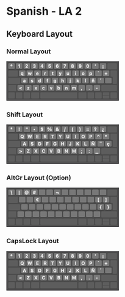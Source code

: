 # Spanish - LA 2

## Keyboard Layout

### Normal Layout

![Normal Layout](keyboard-layout-1.png)

### Shift Layout

![Normal Layout](keyboard-layout-2.png)

### AltGr Layout (Option)

![Normal Layout](keyboard-layout-3.png)

### CapsLock Layout

![Normal Layout](keyboard-layout-4.png)
